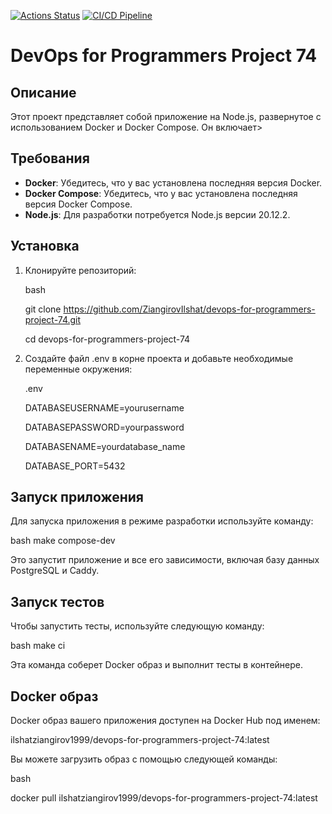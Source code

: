 [![Actions Status](https://github.com/ZiangirovIlshat/devops-for-programmers-project-74/actions/workflows/hexlet-check.yml/badge.svg)](https://github.com/ZiangirovIlshat/devops-for-programmers-project-74/actions)
[![CI/CD Pipeline](https://github.com/ZiangirovIlshat/devops-for-programmers-project-74/actions/workflows/push.yml/badge.svg)](https://github.com/ZiangirovIlshat/devops-for-programmers-project-74/actions)
# DevOps for Programmers Project 74

## Описание

Этот проект представляет собой приложение на Node.js, развернутое с использованием Docker и Docker Compose. Он включает>

## Требования

- **Docker**: Убедитесь, что у вас установлена последняя версия Docker.
- **Docker Compose**: Убедитесь, что у вас установлена последняя версия Docker Compose.
- **Node.js**: Для разработки потребуется Node.js версии 20.12.2.

## Установка

1. Клонируйте репозиторий:

    bash

    git clone https://github.com/ZiangirovIlshat/devops-for-programmers-project-74.git

    cd devops-for-programmers-project-74

2. Создайте файл .env в корне проекта и добавьте необходимые переменные окружения:

    .env

    DATABASEUSERNAME=yourusername

    DATABASEPASSWORD=yourpassword

    DATABASENAME=yourdatabase_name

    DATABASE_PORT=5432



## Запуск приложения

Для запуска приложения в режиме разработки используйте команду:

bash
make compose-dev

Это запустит приложение и все его зависимости, включая базу данных PostgreSQL и Caddy.

## Запуск тестов

Чтобы запустить тесты, используйте следующую команду:

bash
make ci

Эта команда соберет Docker образ и выполнит тесты в контейнере.

## Docker образ

Docker образ вашего приложения доступен на Docker Hub под именем:

ilshatziangirov1999/devops-for-programmers-project-74:latest

Вы можете загрузить образ с помощью следующей команды:

bash

docker pull ilshatziangirov1999/devops-for-programmers-project-74:latest
